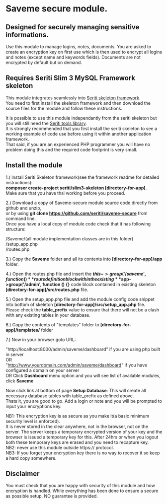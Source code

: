 # Saveme secure module. 

## Designed for securely managing sensitive informations.

Use this module to manage logins, notes, documents. You are asked to create an encryption key on first use 
which is then used to encrypt all logins and notes (except name and keywords fields). 
Documents are not encrypted by default but on demand.

## Requires Seriti Slim 3 MySQL Framework skeleton

This module integrates seamlessly into [Seriti skeleton framework](https://github.com/seriti/slim3-skeleton).  
You need to first install the skeleton framework and then download the source files for the module and follow these instructions.

It is possible to use this module independantly from the seriti skeleton but you will still need the [Seriti tools library](https://github.com/seriti/tools).  
It is strongly recommended that you first install the seriti skeleton to see a working example of code use before using it within another application framework.  
That said, if you are an experienced PHP programmer you will have no problem doing this and the required code footprint is very small.  

## Install the module

1.) Install Seriti Skeleton framework(see the framework readme for detailed instructions):   
    **composer create-project seriti/slim3-skeleton [directory-for-app]**.   
    Make sure that you have thsi working before you proceed.

2.) Download a copy of Saveme-secure module source code directly from github and unzip,  
or by using **git clone https://github.com/seriti/saveme-secure** from command line.  
Once you have a local copy of module code check that it has following structure:

/Saveme/(all module implementation classes are in this folder)  
/setup_app.php  
/routes.php  

3.) Copy the **Saveme** folder and all its contents into **[directory-for-app]/app** folder.

4.) Open the routes.php file and insert the **$this->group('/saveme', function (){}** route definition block
within the existing  **$app->group('/admin', function () {}** code block contained in existing skeleton **[directory-for-app]/src/routes.php** file.

5.) Open the setup_app.php file and  add the module config code snippet into bottom of skeleton **[directory-for-app]/src/setup_app.php** file.  
Please check the **table_prefix** value to ensure that there will not be a clash with any existing tables in your database.

6.) Copy the contents of "templates" folder to **[directory-for-app]/templates/** folder
 
7.) Now in your browser goto URL:  

"http://localhost:8000/admin/saveme/dashboard" if you are using php built in server  
OR  
"http://www.yourdomain.com/admin/saveme/dashboard" if you have configured a domain on your server  
OR
Click **Dashboard** menu option and you will see list of available modules, click **Saveme**  

Now click link at bottom of page **Setup Database**: This will create all necessary database tables with table_prefix as defined above.  
Thats it, you are good to go. Add a login or note and you will be prompted to input your encryptions key.

NB1: This encryption key is as secure as you make it(a basic minimum security level is enforced).   
It is never stored in the clear anywhere, not in the browser, not on the server. 
The server keeps a temporary encrypted version of your key and the browser is issued a temporary key for this. 
After 24hrs or when you logout both these temporary keys are erased and you need to recapture key.  
NB2: never use this module outside https:// protocol.  
NB3: If you forget your encryption key there is no way to recover it so keep a hard copy somewhere.

## Disclaimer

You must check that you are happy with security of this module and how encryption is handled. 
While everything has been done to ensure a secure as possible setup, NO guarantee is provided.
